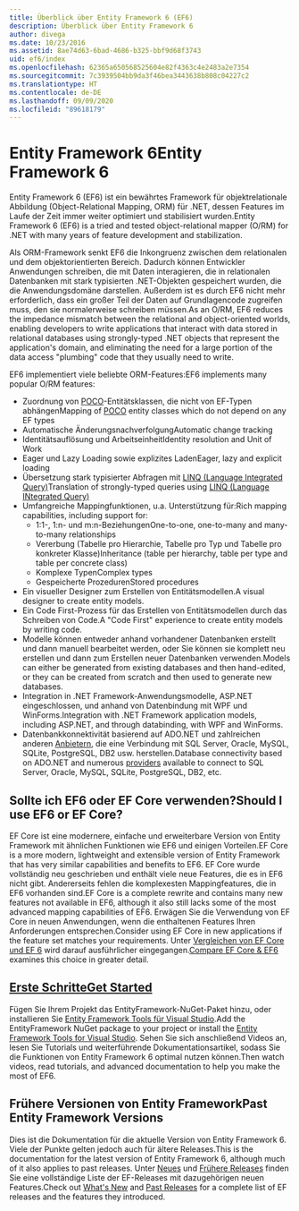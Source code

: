 ```yaml
---
title: Überblick über Entity Framework 6 (EF6)
description: Überblick über Entity Framework 6
author: divega
ms.date: 10/23/2016
ms.assetid: 8ae74d63-6bad-4686-b325-bbf9d68f3743
uid: ef6/index
ms.openlocfilehash: 62365a650568525604e82f4363c4e2483a2e7354
ms.sourcegitcommit: 7c3939504bb9da3f46bea3443638b808c04227c2
ms.translationtype: HT
ms.contentlocale: de-DE
ms.lasthandoff: 09/09/2020
ms.locfileid: "89618179"
---
```

# <a name="entity-framework-6"></a><span data-ttu-id="42486-103">Entity Framework 6</span><span class="sxs-lookup"><span data-stu-id="42486-103">Entity Framework 6</span></span>
<span data-ttu-id="42486-104">Entity Framework 6 (EF6) ist ein bewährtes Framework für objektrelationale Abbildung (Object-Relational Mapping, ORM) für .NET, dessen Features im Laufe der Zeit immer weiter optimiert und stabilisiert wurden.</span><span class="sxs-lookup"><span data-stu-id="42486-104">Entity Framework 6 (EF6) is a tried and tested object-relational mapper (O/RM) for .NET with many years of feature development and stabilization.</span></span>

<span data-ttu-id="42486-105">Als ORM-Framework senkt EF6 die Inkongruenz zwischen dem relationalen und dem objektorientierten Bereich. Dadurch können Entwickler Anwendungen schreiben, die mit Daten interagieren, die in relationalen Datenbanken mit stark typisierten .NET-Objekten gespeichert wurden, die die Anwendungsdomäne darstellen. Außerdem ist es durch EF6 nicht mehr erforderlich, dass ein großer Teil der Daten auf Grundlagencode zugreifen muss, den sie normalerweise schreiben müssen.</span><span class="sxs-lookup"><span data-stu-id="42486-105">As an O/RM, EF6 reduces the impedance mismatch between the relational and object-oriented worlds, enabling developers to write applications that interact with data stored in relational databases using strongly-typed .NET objects that represent the application's domain, and eliminating the need for a large portion of the data access "plumbing" code that they usually need to write.</span></span>

<span data-ttu-id="42486-106">EF6 implementiert viele beliebte ORM-Features:</span><span class="sxs-lookup"><span data-stu-id="42486-106">EF6 implements many popular O/RM features:</span></span>
- <span data-ttu-id="42486-107">Zuordnung von [POCO](xref:ef6/resources/glossary#poco)-Entitätsklassen, die nicht von EF-Typen abhängen</span><span class="sxs-lookup"><span data-stu-id="42486-107">Mapping of [POCO](xref:ef6/resources/glossary#poco) entity classes which do not depend on any EF types</span></span>
- <span data-ttu-id="42486-108">Automatische Änderungsnachverfolgung</span><span class="sxs-lookup"><span data-stu-id="42486-108">Automatic change tracking</span></span>
- <span data-ttu-id="42486-109">Identitätsauflösung und Arbeitseinheit</span><span class="sxs-lookup"><span data-stu-id="42486-109">Identity resolution and Unit of Work</span></span>
- <span data-ttu-id="42486-110">Eager und Lazy Loading sowie explizites Laden</span><span class="sxs-lookup"><span data-stu-id="42486-110">Eager, lazy and explicit loading</span></span>
- <span data-ttu-id="42486-111">Übersetzung stark typisierter Abfragen mit [LINQ (Language Integrated Query)](https://aka.ms/AA6hsvu)</span><span class="sxs-lookup"><span data-stu-id="42486-111">Translation of strongly-typed queries using [LINQ (Language INtegrated Query)](https://aka.ms/AA6hsvu)</span></span>
- <span data-ttu-id="42486-112">Umfangreiche Mappingfunktionen, u.a. Unterstützung für:</span><span class="sxs-lookup"><span data-stu-id="42486-112">Rich mapping capabilities, including support for:</span></span>
  - <span data-ttu-id="42486-113">1:1-, 1:n- und m:n-Beziehungen</span><span class="sxs-lookup"><span data-stu-id="42486-113">One-to-one, one-to-many and many-to-many relationships</span></span>
  - <span data-ttu-id="42486-114">Vererbung (Tabelle pro Hierarchie, Tabelle pro Typ und Tabelle pro konkreter Klasse)</span><span class="sxs-lookup"><span data-stu-id="42486-114">Inheritance (table per hierarchy, table per type and table per concrete class)</span></span>
  - <span data-ttu-id="42486-115">Komplexe Typen</span><span class="sxs-lookup"><span data-stu-id="42486-115">Complex types</span></span>
  - <span data-ttu-id="42486-116">Gespeicherte Prozeduren</span><span class="sxs-lookup"><span data-stu-id="42486-116">Stored procedures</span></span>
- <span data-ttu-id="42486-117">Ein visueller Designer zum Erstellen von Entitätsmodellen.</span><span class="sxs-lookup"><span data-stu-id="42486-117">A visual designer to create entity models.</span></span>
- <span data-ttu-id="42486-118">Ein Code First-Prozess für das Erstellen von Entitätsmodellen durch das Schreiben von Code.</span><span class="sxs-lookup"><span data-stu-id="42486-118">A "Code First" experience to create entity models by writing code.</span></span>
- <span data-ttu-id="42486-119">Modelle können entweder anhand vorhandener Datenbanken erstellt und dann manuell bearbeitet werden, oder Sie können sie komplett neu erstellen und dann zum Erstellen neuer Datenbanken verwenden.</span><span class="sxs-lookup"><span data-stu-id="42486-119">Models can either be generated from existing databases and then hand-edited, or they can be created from scratch and then used to generate new databases.</span></span>
- <span data-ttu-id="42486-120">Integration in .NET Framework-Anwendungsmodelle, ASP.NET eingeschlossen, und anhand von Datenbindung mit WPF und WinForms.</span><span class="sxs-lookup"><span data-stu-id="42486-120">Integration with .NET Framework application models, including ASP.NET, and through databinding, with WPF and WinForms.</span></span>
- <span data-ttu-id="42486-121">Datenbankkonnektivität basierend auf ADO.NET und zahlreichen anderen [Anbietern](xref:ef6/fundamentals/providers/index), die eine Verbindung mit SQL Server, Oracle, MySQL, SQLite, PostgreSQL, DB2 usw. herstellen.</span><span class="sxs-lookup"><span data-stu-id="42486-121">Database connectivity based on ADO.NET and numerous [providers](xref:ef6/fundamentals/providers/index) available to connect to SQL Server, Oracle, MySQL, SQLite, PostgreSQL, DB2, etc.</span></span>

## <a name="should-i-use-ef6-or-ef-core"></a><span data-ttu-id="42486-122">Sollte ich EF6 oder EF Core verwenden?</span><span class="sxs-lookup"><span data-stu-id="42486-122">Should I use EF6 or EF Core?</span></span>

<span data-ttu-id="42486-123">EF Core ist eine modernere, einfache und erweiterbare Version von Entity Framework mit ähnlichen Funktionen wie EF6 und einigen Vorteilen.</span><span class="sxs-lookup"><span data-stu-id="42486-123">EF Core is a more modern, lightweight and extensible version of Entity Framework that has very similar capabilities and benefits to EF6.</span></span>
<span data-ttu-id="42486-124">EF Core wurde vollständig neu geschrieben und enthält viele neue Features, die es in EF6 nicht gibt. Andererseits fehlen die komplexesten Mappingfeatures, die in EF6 vorhanden sind.</span><span class="sxs-lookup"><span data-stu-id="42486-124">EF Core is a complete rewrite and contains many new features not available in EF6, although it also still lacks some of the most advanced mapping capabilities of EF6.</span></span>
<span data-ttu-id="42486-125">Erwägen Sie die Verwendung von EF Core in neuen Anwendungen, wenn die enthaltenen Features Ihren Anforderungen entsprechen.</span><span class="sxs-lookup"><span data-stu-id="42486-125">Consider using EF Core in new applications if the feature set matches your requirements.</span></span>
<span data-ttu-id="42486-126">Unter [Vergleichen von EF Core und EF 6](xref:efcore-and-ef6/index) wird darauf ausführlicher eingegangen.</span><span class="sxs-lookup"><span data-stu-id="42486-126">[Compare EF Core & EF6](xref:efcore-and-ef6/index) examines this choice in greater detail.</span></span>

## <a name="get-started"></a>[<span data-ttu-id="42486-127">Erste Schritte</span><span class="sxs-lookup"><span data-stu-id="42486-127">Get Started</span></span>](xref:ef6/get-started)

<span data-ttu-id="42486-128">Fügen Sie Ihrem Projekt das EntityFramework-NuGet-Paket hinzu, oder installieren Sie [Entity Framework Tools für Visual Studio](https://aka.ms/AA6i8c5).</span><span class="sxs-lookup"><span data-stu-id="42486-128">Add the EntityFramework NuGet package to your project or install the [Entity Framework Tools for Visual Studio](https://aka.ms/AA6i8c5).</span></span> <span data-ttu-id="42486-129">Sehen Sie sich anschließend Videos an, lesen Sie Tutorials und weiterführende Dokumentationsartikel, sodass Sie die Funktionen von Entity Framework 6 optimal nutzen können.</span><span class="sxs-lookup"><span data-stu-id="42486-129">Then watch videos, read tutorials, and advanced documentation to help you make the most of EF6.</span></span>

## <a name="past-entity-framework-versions"></a><span data-ttu-id="42486-130">Frühere Versionen von Entity Framework</span><span class="sxs-lookup"><span data-stu-id="42486-130">Past Entity Framework Versions</span></span>

<span data-ttu-id="42486-131">Dies ist die Dokumentation für die aktuelle Version von Entity Framework 6. Viele der Punkte gelten jedoch auch für ältere Releases.</span><span class="sxs-lookup"><span data-stu-id="42486-131">This is the documentation for the latest version of Entity Framework 6, although much of it also applies to past releases.</span></span>
<span data-ttu-id="42486-132">Unter [Neues](xref:ef6/what-is-new/index) und [Frühere Releases](xref:ef6/what-is-new/past-releases) finden Sie eine vollständige Liste der EF-Releases mit dazugehörigen neuen Features.</span><span class="sxs-lookup"><span data-stu-id="42486-132">Check out [What's New](xref:ef6/what-is-new/index) and [Past Releases](xref:ef6/what-is-new/past-releases) for a complete list of EF releases and the features they introduced.</span></span>
